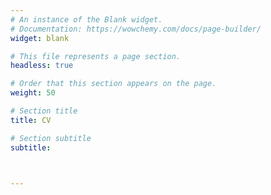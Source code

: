```yaml
---
# An instance of the Blank widget.
# Documentation: https://wowchemy.com/docs/page-builder/
widget: blank

# This file represents a page section.
headless: true

# Order that this section appears on the page.
weight: 50

# Section title
title: CV

# Section subtitle
subtitle:



---
```


<iframe src="https://docs.google.com/document/d/e/2PACX-1vTRibC9BtIOzVenAueKuF8XIUOPmRe5VeOlerfOeuLieyGAACcImmIAlyZ-M_47_Pt0ickQa1voI39y/pub?embedded=true" width="100%" height="300" style="border:none;></iframe>
